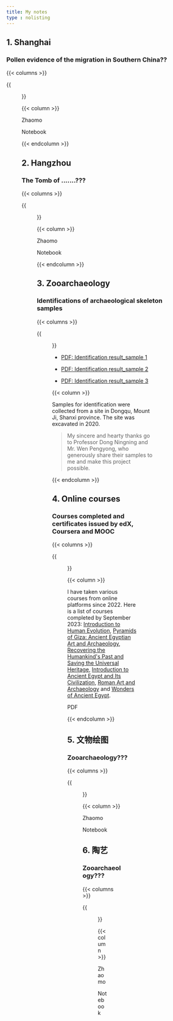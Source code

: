 ```yaml
---
title: My notes
type : nolisting
---
```

## 1. Shanghai 

### Pollen evidence of the migration in Southern China??

{{< columns >}}

{{<figure src="https://hellenshengfy.github.io/Nanyuewang.jpg">}}

{{< column >}}

Zhaomo 

Notebook

{{< endcolumn >}}


## 2. Hangzhou 

### The Tomb of .......???

{{< columns >}}

{{<figure src="https://hellenshengfy.github.io/Nanyuewang.jpg">}}

{{< column >}}

Zhaomo 

Notebook

{{< endcolumn >}}


 ## 3. Zooarchaeology
  
 ### Identifications of archaeological skeleton samples 
  
{{< columns >}}

{{<figure src="https://hellenshengfy.github.io/zooarchaeology_cover.jpg" >}}

- [PDF: Identification result_sample 1](https://hellenshengfy.github.io/result_1.pdf)
  
- [PDF: Identification result_sample 2](https://hellenshengfy.github.io/result_2.pdf)
  
- [PDF: Identification result_sample 3](https://hellenshengfy.github.io/result_3.pdf)


{{< column >}}

Samples for identification were collected from a site in Dongqu, Mount Ji, Shanxi province. The site was excavated in 2020.  

> My sincere and hearty thanks go to Professor Dong Ningning and Mr. Wen Pengyong, who generously share their samples to me and make this project possible. 
  

{{< endcolumn >}}
  
## 4. Online courses

### Courses completed and certificates issued by edX, Coursera and MOOC

{{< columns >}}

{{<figure src="https://hellenshengfy.github.io/Giza_edx.png">}}

{{< column >}}

I have taken various courses from online platforms since 2022. Here is a list of courses completed by September 2023: [Introduction to Human Evolution](https://learning.edx.org/course/course-v1:WellesleyX+ANTH207x_3+3T-2015/home), [Pyramids of Giza: Ancient Egyptian Art and Archaeology](https://www.edx.org/course/pyramids-of-giza-ancient-egyptian-art-and-archaeol?index=product&queryID=6cd7bb9d77f1f3d73f7c6f784ed6788f&position=1&search_index=product&results_level=first-level-results&term=Pyramids+of+Giza%3A+Ancient+Egyptian+Art+and+Archaeology&campaign=Pyramids+of+Giza%3A+Ancient+Egyptian+Art+and+Archaeology&source=edX&product_category=course&placement_url=https%3A%2F%2Fwww.edx.org%2Fsearch), [Recovering the Humankind's Past and Saving the Universal Heritage](https://www.coursera.org/learn/preserving-cultural-heritage), [Introduction to Ancient Egypt and Its Civilization](https://www.coursera.org/learn/introancientegypt), [Roman Art and Archaeology](https://www.coursera.org/learn/roman-art-archaeology) and [Wonders of Ancient Egypt](https://www.coursera.org/learn/wonders-ancient-egypt).

PDF

{{< endcolumn >}}
  
## 5. 文物绘图

### Zooarchaeology???

{{< columns >}}

{{<figure src="https://hellenshengfy.github.io/Nanyuewang.jpg">}}

{{< column >}}

Zhaomo 

Notebook
  
  ## 6. 陶艺

### Zooarchaeology???

{{< columns >}}

{{<figure src="https://hellenshengfy.github.io/Nanyuewang.jpg">}}

{{< column >}}

Zhaomo 

Notebook
  
